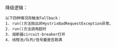 降级逻辑：

    以下四种情况将触发Fallback：
    1. run()方法抛出非HystrixBadRequestException异常。
    2. run()方法调用超时
    3. 熔断器circuit-breaker打开
    4. 线程池/队列/信号量是否跑满
    
